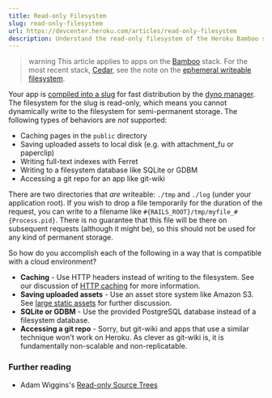 ```yaml
---
title: Read-only Filesystem
slug: read-only-filesystem
url: https://devcenter.heroku.com/articles/read-only-filesystem
description: Understand the read-only filesystem of the Heroku Bamboo stack.
---
```


>warning
>This article applies to apps on the [Bamboo](bamboo) stack.  For the most recent stack, [Cedar](cedar), see the note on the [ephemeral writeable filesystem](dynos#ephemeral-filesystem).

Your app is [compiled into a slug](slug-compiler) for fast distribution by the [dyno manager](dynos#the-dyno-manager). The filesystem for the slug is read-only, which means you cannot dynamically write to the filesystem for semi-permanent storage. The following types of behaviors are _not_ supported:

* Caching pages in the `public` directory
* Saving uploaded assets to local disk (e.g. with attachment_fu or paperclip)
* Writing full-text indexes with Ferret
* Writing to a filesystem database like SQLite or GDBM
* Accessing a git repo for an app like git-wiki

There are two directories that _are_ writeable: `./tmp` and `./log` (under your application root). If you wish to drop a file temporarily for the duration of the request, you can write to a filename like `#{RAILS_ROOT}/tmp/myfile_#{Process.pid}`.  There is no guarantee that this file will be there on subsequent requests (although it might be), so this should not be used for any kind of permanent storage.

So how do you accomplish each of the following in a way that is compatible with a cloud environment?

* **Caching** - Use HTTP headers instead of writing to the filesystem.  See our discussion of [HTTP caching](http-caching) for more information.
* **Saving uploaded assets** - Use an asset store system like Amazon S3.  See [large static assets](s3) for further discussion.
* **SQLite or GDBM** - Use the provided PostgreSQL database instead of a filesystem database.
* **Accessing a git repo** - Sorry, but git-wiki and apps that use a similar technique won't work on Heroku. As clever as git-wiki is, it is fundamentally non-scalable and non-replicatable.

### Further reading

* Adam Wiggins's [Read-only Source Trees](http://adam.heroku.com/past/2008/7/2/readonly_source_trees/)
 